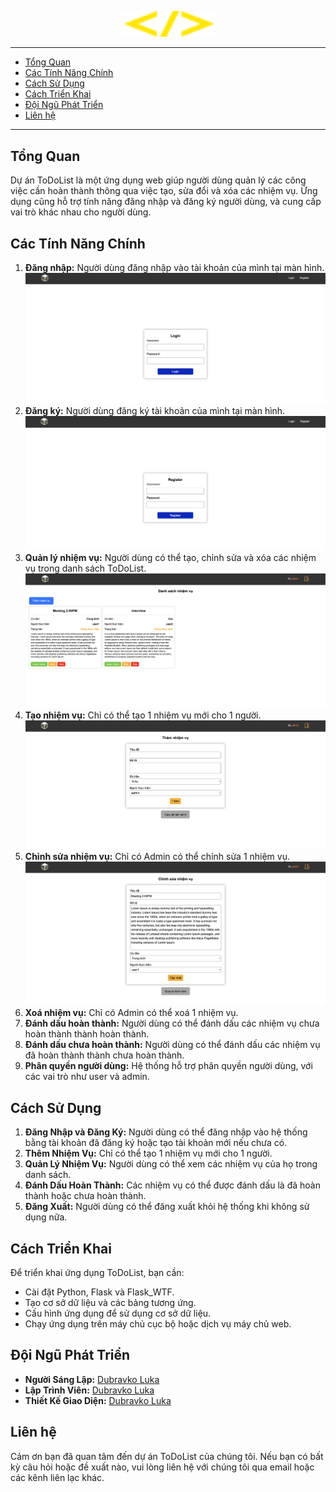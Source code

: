 <p align="center">
  <img width="150" src="/readme/logo.svg" alt="Logo">
</p>

---

<ul>
    <li><a href="#tổng-quan">Tổng Quan</a></li>
    <li><a href="#các-tính-năng-chính">Các Tính Năng Chính</a></li>
    <li><a href="#cách-sử-dụng">Cách Sử Dụng</a></li>
    <li><a href="#cách-triển-khai">Cách Triển Khai</a></li>
    <li><a href="#đội-ngũ-phát-triển">Đội Ngũ Phát Triển</a></li>
    <li><a href="#liên-hệ">Liên hệ</a></li>
</ul>

---

## Tổng Quan

Dự án ToDoList là một ứng dụng web giúp người dùng quản lý các công việc cần hoàn thành thông qua việc tạo, sửa đổi và xóa các nhiệm vụ. Ứng dụng cũng hỗ trợ tính năng đăng nhập và đăng ký người dùng, và cung cấp vai trò khác nhau cho người dùng.

## Các Tính Năng Chính
1. **Đăng nhập:** Người dùng đăng nhập vào tài khoản của mình tại màn hình.
![Logo](/readme/login.png)
1. **Đăng ký:** Người dùng đăng ký tài khoản của mình tại màn hình.
![Logo](/readme/register.png)
3. **Quản lý nhiệm vụ:** Người dùng có thể tạo, chỉnh sửa và xóa các nhiệm vụ trong danh sách ToDoList.
![Logo](/readme/home.png)
4. **Tạo nhiệm vụ:** Chỉ có thể tạo 1 nhiệm vụ mới cho 1 người.
![Logo](/readme/create.png)
5. **Chỉnh sửa nhiệm vụ:** Chỉ có Admin có thể chỉnh sửa 1 nhiệm vụ.
![Logo](/readme/edit.png)
6. **Xoá nhiệm vụ:** Chỉ có Admin có thể xoá 1 nhiệm vụ.
7. **Đánh dấu hoàn thành:** Người dùng có thể đánh dấu các nhiệm vụ chưa hoàn thành thành hoàn thành.
8. **Đánh dấu chưa hoàn thành:** Người dùng có thể đánh dấu các nhiệm vụ đã hoàn thành thành chưa hoàn thành.
9. **Phân quyền người dùng:** Hệ thống hỗ trợ phân quyền người dùng, với các vai trò như user và admin.

## Cách Sử Dụng

1. **Đăng Nhập và Đăng Ký:** Người dùng có thể đăng nhập vào hệ thống bằng tài khoản đã đăng ký hoặc tạo tài khoản mới nếu chưa có.
2. **Thêm Nhiệm Vụ:** Chỉ có thể tạo 1 nhiệm vụ mới cho 1 người.
3. **Quản Lý Nhiệm Vụ:** Người dùng có thể xem các nhiệm vụ của họ trong danh sách.
4. **Đánh Dấu Hoàn Thành:** Các nhiệm vụ có thể được đánh dấu là đã hoàn thành hoặc chưa hoàn thành.
5. **Đăng Xuất:** Người dùng có thể đăng xuất khỏi hệ thống khi không sử dụng nữa.

## Cách Triển Khai

Để triển khai ứng dụng ToDoList, bạn cần:

- Cài đặt Python, Flask và Flask_WTF.
- Tạo cơ sở dữ liệu và các bảng tương ứng.
- Cấu hình ứng dụng để sử dụng cơ sở dữ liệu.
- Chạy ứng dụng trên máy chủ cục bộ hoặc dịch vụ máy chủ web.

## Đội Ngũ Phát Triển

- **Người Sáng Lập:** [Dubravko Luka](https://github.com/dubravko-luka)
- **Lập Trình Viên:** [Dubravko Luka](https://github.com/dubravko-luka)
- **Thiết Kế Giao Diện:** [Dubravko Luka](https://github.com/dubravko-luka)

## Liên hệ
Cảm ơn bạn đã quan tâm đến dự án ToDoList của chúng tôi. Nếu bạn có bất kỳ câu hỏi hoặc đề xuất nào, vui lòng liên hệ với chúng tôi qua email hoặc các kênh liên lạc khác.
